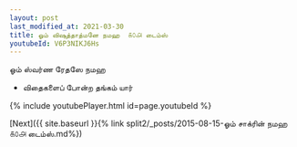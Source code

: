 ```yaml
---
layout: post
last_modified_at: 2021-03-30
title: ஓம் விஷுத்தாத்மனே நமஹ  ௧௦௮ டைம்ஸ்
youtubeId: V6P3NIKJ6Hs
---
```

 
 
 ஓம் ஸ்வர்ண ரேதஸே நமஹ  
 
 -  விதைகளைப் போன்ற தங்கம் யார் 
 
  
 
  
 
 
 
 
 
 


{% include youtubePlayer.html id=page.youtubeId %}
 
[Next]({{ site.baseurl }}{% link  split2/_posts/2015-08-15-ஓம் சாக்ரின் நமஹ ௧௦௮ டைம்ஸ்.md%})
 
